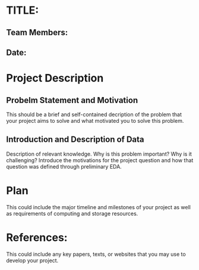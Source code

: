 # TITLE:
## Team Members:
## Date:

# Project Description
## Probelm Statement and Motivation
This should be a brief and self-contained decription of the problem that your project aims to solve and what motivated you to solve this problem.

## Introduction and Description of Data
Description of relevant knowledge. Why is this problem important? Why is it challenging? Introduce the motivations for the project question and how that question was defined through preliminary EDA.

# Plan
This could include the major timeline and milestones of your project as well as requirements of computing and storage resources. 

# References:
This could include any key papers, texts, or websites that you may use to develop your project.
